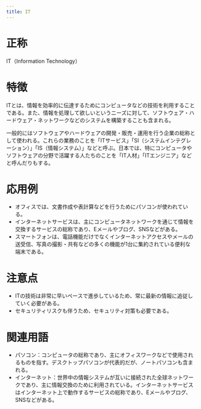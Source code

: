```yaml
---
title: IT
---
```


# 正称
IT（Information Technology）

# 特徴
ITとは、情報を効率的に伝達するためにコンピュータなどの技術を利用することである。また、情報を処理して欲しいというニーズに対して、ソフトウェア・ハードウェア・ネットワークなどのシステムを構築することも含まれる。

一般的にはソフトウェアやハードウェアの開発・販売・運用を行う企業の総称として使われる。これらの業務のことを「ITサービス」「SI（システムインテグレーション）」「IS（情報システム）」などと呼ぶ。日本では、特にコンピュータやソフトウェアの分野で活躍する人たちのことを「IT人材」「ITエンジニア」などと呼んだりもする。


# 応用例
- オフィスでは、文書作成や表計算などを行うためにパソコンが使われている。
- インターネットサービスは、主にコンピュータネットワークを通じて情報を交換するサービスの総称であり、Eメールやブログ、SNSなどがある。
- スマートフォンは、電話機能だけでなくインターネットアクセスやメールの送受信、写真の撮影・共有などの多くの機能が1台に集約されている便利な端末である。


# 注意点
- ITの技術は非常に早いペースで進歩しているため、常に最新の情報に追従していく必要がある。
- セキュリティリスクも伴うため、セキュリティ対策も必要である。


# 関連用語
- パソコン：コンピュータの総称であり、主にオフィスワークなどで使用されるものを指す。デスクトップパソコンが代表的だが、ノートパソコンも含まれる。
- インターネット：世界中の情報システムが互いに接続された全球ネットワークであり、主に情報交換のために利用されている。インターネットサービスはインターネット上で動作するサービスの総称であり、Eメールやブログ、SNSなどがある。